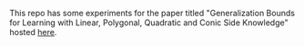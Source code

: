 This repo has some experiments for the paper titled "Generalization Bounds for Learning with Linear, Polygonal, Quadratic and Conic Side Knowledge" hosted [here](http://arxiv.org/pdf/1405.7764).




